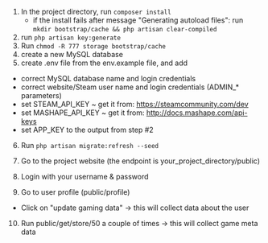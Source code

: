 1. In the project directory, run `composer install`
    - if the install fails after message "Generating autoload files": run `mkdir bootstrap/cache && php artisan clear-compiled`
2. run `php artisan key:generate`
3. Run `chmod -R 777 storage bootstrap/cache`
4. create a new MySQL database
5. create .env file from the env.example file, and add
 - correct MySQL database name and login credentials
 - correct website/Steam user name and login credentials (ADMIN_* parameters)
 - set STEAM_API_KEY ~ get it from: https://steamcommunity.com/dev
 - set MASHAPE_API_KEY ~ get it from: http://docs.mashape.com/api-keys
 - set APP_KEY to the output from step #2
6. Run `php artisan migrate:refresh --seed`

7. Go to the project website (the endpoint is your_project_directory/public)

8. Login with your username & password
9. Go to user profile (public/profile)
 - Click on "update gaming data" -> this will collect data about the user
10. Run public/get/store/50 a couple of times -> this will collect game meta data


